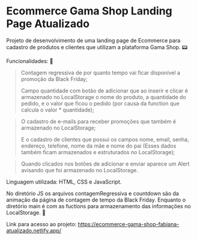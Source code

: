 # Ecommerce Gama Shop Landing Page Atualizado
Projeto de desenvolvimento de uma landing page de Ecommerce para cadastro de produtos e clientes que utilizam a plataforma Gama Shop. :pager:

Funcionalidades: :bookmark_tabs:
> Contagem regressiva de por quanto tempo vai ficar disponível a promoção da Black Friday;
> 
> Campo quantidade com botão de adicionar que ao inserir e clicar é armazenado no LocalStorage o nome do produto, a quantidade do pedido, e o valor que ficou o pedido 
(por causa da function que calcula o valor * quantidade);

> O cadastro de e-mails para receber promoções que também é armazenado no LocalStorage;
> 
> E o cadastro de clientes que possui os campos nome, email, senha, endereço, telefone, nome da mãe e nome do pai 
(Esses dados também ficam armazenados e estruturados no LocalStorage);

> Quando clicados nos botões de adicionar e enviar aparece um Alert avisando que foi armazenado no LocalStorage.

Linguagem utilizada: HTML, CSS e JavaScript.

No diretório JS os arquivos contagemRegressiva e countdown são da animação da página de contagem de tempo da Black Friday. Enquanto o diretório main é com as fuctions 
para armazenamento das informações no LocalStorage. :open_file_folder:

Link para acesso ao projeto: https://ecommerce-gama-shop-fabiana-atualizado.netlify.app/


